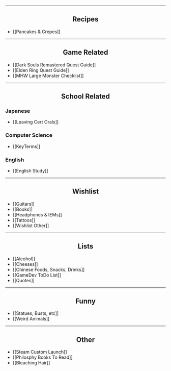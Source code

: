 
---
<center><h2>Recipes</h2></center>

- [[Pancakes & Crepes]]
---
<center><h2>Game Related</h2></center>

- [[Dark Souls Remastered Quest Guide]]
- [[Elden Ring Quest Guide]]
- [[MHW Large Monster Checklist]]
---
<center><h2>School Related</h2></center>

### Japanese
- [[Leaving Cert Orals]]
### Computer Science
- [[KeyTerms]]
### English
- [[English Study]]
---
<center><h2>Wishlist</h2></center>

- [[Guitars]]
- [[Books]]
- [[Headphones & IEMs]]
- [[Tattoos]]
- [[Wishlist Other]]

---
<center><h2>Lists</h2></center>

- [[Alcohol]]
- [[Cheeses]]
- [[Chinese Foods, Snacks, Drinks]]
- [[GameDev ToDo List]]
- [[Quotes]]

---
<center><h2>Funny</h2></center>

- [[Statues, Busts, etc]]
- [[Weird Animals]]

---
<center><h2>Other</h2></center>

- [[Steam Custom Launch]]
- [[Philosphy Books To Read]]
- [[Bleaching Hair]]